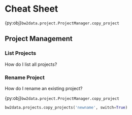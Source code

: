 # Cheat Sheet

{py:obj}`bw2data.project.ProjectManager.copy_project`

## Project Management

### List Projects

How do I list all projects?

### Rename Project

How do I rename an existing project?

{py:obj}`bw2data.project.ProjectManager.copy_project`


```python
bw2data.projects.copy_projects('newname', switch=True) 
```